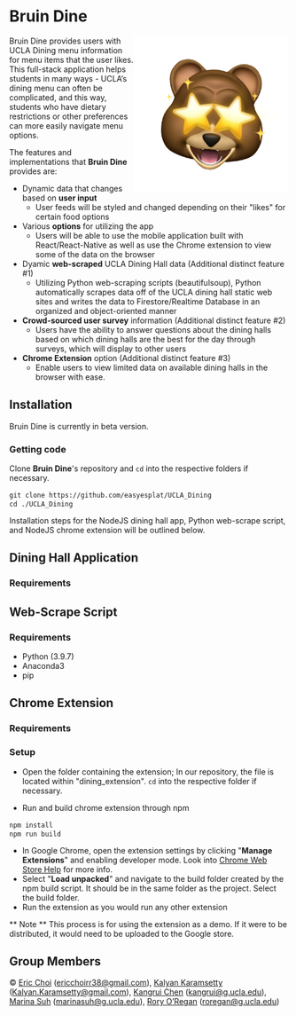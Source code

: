 # Bruin Dine
<img src="https://github.com/easyesplat/UCLA_Dining/blob/main/dining_application/assets/animojis/starbear.png" align="right" alt="Bruin Dine Logo" width="280" height="280">

Bruin Dine provides users with UCLA Dining menu information for menu items that the user likes. This full-stack application helps students in many ways - UCLA’s dining menu can often be complicated, and this way, students who have dietary restrictions or other preferences can more easily navigate menu options.  

The features and implementations that **Bruin Dine** provides are:
* Dynamic data that changes based on **user input**
  * User feeds will be styled and changed depending on their "likes" for certain food options
* Various **options** for utilizing the app
  * Users will be able to use the mobile application built with React/React-Native as well as use the Chrome extension to view some of the data on the  browser
* Dyamic **web-scraped** UCLA Dining Hall data (Additional distinct feature #1)
  * Utilizing Python web-scraping scripts (beautifulsoup), Python automatically scrapes data off of the UCLA dining hall static web sites and writes the data to Firestore/Realtime Database in an organized and object-oriented manner
* **Crowd-sourced user survey** information (Additional distinct feature #2)
  * Users have the ability to answer questions about the dining halls based on which dining halls are the best for the day through surveys, which will display to other users
* **Chrome Extension** option (Additional distinct feature #3)
  * Enable users to view limited data on available dining halls in the browser with ease. 

## Installation

Bruin Dine is currently in beta version. 

### Getting code

Clone **Bruin Dine**'s repository and `cd` into the respective folders if necessary.

```shell
git clone https://github.com/easyesplat/UCLA_Dining
cd ./UCLA_Dining
```

Installation steps for the NodeJS dining hall app, Python web-scrape script, and NodeJS chrome extension will be outlined below.

## Dining Hall Application
### Requirements

## Web-Scrape Script 
### Requirements
* Python (3.9.7)
* Anaconda3
* pip

## Chrome Extension
### Requirements

### Setup
* Open the folder containing the extension; In our repository, the file is located within "dining_extension". `cd` into the respective folder if necessary. 

* Run and build chrome extension through npm
```shell
npm install
npm run build
```

* In Google Chrome, open the extension settings by clicking "**Manage Extensions**" and enabling developer mode. Look into [Chrome Web Store Help](https://support.google.com/chrome_webstore/answer/2664769?hl=en) for more info.
* Select "**Load unpacked**" and navigate to the build folder created by the npm build script. It should be in the same folder as the project. Select the build folder.
* Run the extension as you would run any other extension

** Note ** This process is for using the extension as a demo. If it were to be distributed, it would need to be uploaded to the Google store. 

## Group Members
© [Eric Choi](https://github.com/easyesplat) (ericchoirr38@gmail.com), [Kalyan Karamsetty](https://github.com/kalcow) (Kalyan.Karamsetty@gmail.com), [Kangrui Chen](https://github.com/kangruichen) (kangrui@g.ucla.edu), [Marina Suh](https://github.com/marinasoo) (marinasuh@g.ucla.edu), [Rory O’Regan](https://github.com/robertcaliforya) (roregan@g.ucla.edu)
